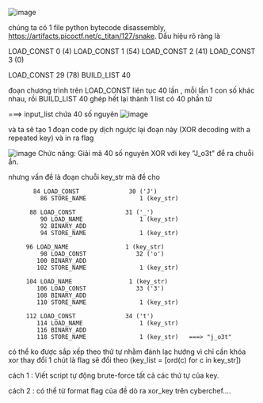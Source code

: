 ![image](https://github.com/user-attachments/assets/4b13498c-289f-4ead-8df9-224e2feae52c)

chúng ta có 1 file python bytecode disassembly,  https://artifacts.picoctf.net/c_titan/127/snake. Dấu hiệu rõ ràng là 

LOAD_CONST 0 (4)
LOAD_CONST 1 (54)
LOAD_CONST 2 (41)
LOAD_CONST 3 (0)

LOAD_CONST 29 (78)
BUILD_LIST 40  

đoạn chương trình trên LOAD_CONST liên tục 40 lần , mỗi lần 1 con số khác nhau,
rồi BUILD_LIST 40 ghép hết lại thành 1 list có 40 phần tử   

===> input_list chứa 40 số nguyên
![image](https://github.com/user-attachments/assets/1abcba83-6470-445a-b21f-66c91e018907)

và ta sẽ tạo  1 đoạn code py dịch ngược lại đoạn này (XOR decoding with a repeated key) và in ra flag

![image](https://github.com/user-attachments/assets/6e83b178-9a5c-4c28-926a-74466151a9d1)
Chức năng: Giải mã 40 số nguyên XOR với key "J_o3t" để ra chuỗi ẩn.

nhưng vấn đề là đoạn chuỗi key_str mà đề cho

           84 LOAD_CONST              30 ('J')
             86 STORE_NAME               1 (key_str)

          88 LOAD_CONST              31 ('_')
             90 LOAD_NAME                1 (key_str)
             92 BINARY_ADD
             94 STORE_NAME               1 (key_str)

         96 LOAD_NAME                1 (key_str)
             98 LOAD_CONST              32 ('o')
            100 BINARY_ADD
            102 STORE_NAME               1 (key_str)

         104 LOAD_NAME                1 (key_str)
            106 LOAD_CONST              33 ('3')
            108 BINARY_ADD
            110 STORE_NAME               1 (key_str)

         112 LOAD_CONST              34 ('t')
            114 LOAD_NAME                1 (key_str)
            116 BINARY_ADD
            118 STORE_NAME               1 (key_str)   ===> "j_o3t"
            
có thể ko được sắp xếp theo thứ tự nhằm đánh lạc hướng vì chỉ cần khóa xor thay đổi 1 chút là flag sẽ đổi theo (key_list = [ord(c) for c in key_str])

cách 1 : Viết script tự động brute-force tất cả các thứ tự của key.

cách 2 : có thể từ format flag của đề dò ra xor_key trên cyberchef....
